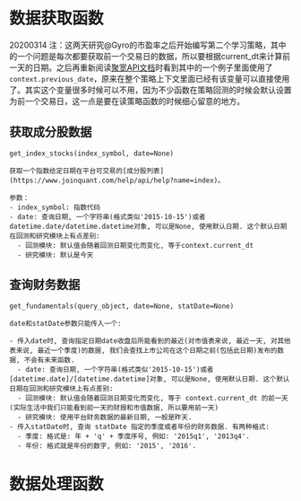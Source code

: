# 数据获取函数

20200314 注：这两天研究@Gyro的市盈率之后开始编写第二个学习策略，其中的一个问题是每次都要获取前一个交易日的数据，所以要根据current_dt来计算前一天的日期。之后再重新阅读[聚宽API文档](https://www.joinquant.com/help/api/help?name=api#%E5%AF%B9%E8%B1%A1)时看到其中的一个例子里面使用了`context.previous_date`，原来在整个策略上下文里面已经有该变量可以直接使用了。其实这个变量很多时候可以不用，因为不少函数在策略回测的时候会默认设置为前一个交易日，这一点是要在读策略函数的时候细心留意的地方。

## 获取成分股数据

```
get_index_stocks(index_symbol, date=None)

获取一个指数给定日期在平台可交易的[成分股列表](https://www.joinquant.com/help/api/help?name=index)。

参数：
- index_symbol: 指数代码
- date: 查询日期, 一个字符串(格式类似'2015-10-15')或者datetime.date/datetime.datetime对象, 可以是None, 使用默认日期. 这个默认日期在回测和研究模块上有点差别:
  - 回测模块: 默认值会随着回测日期变化而变化, 等于context.current_dt
  - 研究模块: 默认是今天
```

## 查询财务数据

```
get_fundamentals(query_object, date=None, statDate=None)

date和statDate参数只能传入一个:

- 传入date时, 查询指定日期date收盘后所能看到的最近(对市值表来说, 最近一天, 对其他表来说, 最近一个季度)的数据, 我们会查找上市公司在这个日期之前(包括此日期)发布的数据, 不会有未来函数.
  - date: 查询日期, 一个字符串(格式类似'2015-10-15')或者[datetime.date]/[datetime.datetime]对象, 可以是None, 使用默认日期. 这个默认日期在回测和研究模块上有点差别:
  - 回测模块: 默认值会随着回测日期变化而变化, 等于 context.current_dt 的前一天(实际生活中我们只能看到前一天的财报和市值数据, 所以要用前一天)
  - 研究模块: 使用平台财务数据的最新日期, 一般是昨天.
- 传入statDate时, 查询 statDate 指定的季度或者年份的财务数据. 有两种格式:
  - 季度: 格式是: 年 + 'q' + 季度序号, 例如: '2015q1', '2013q4'.
  - 年份: 格式就是年份的数字, 例如: '2015', '2016'.
```

# 数据处理函数
